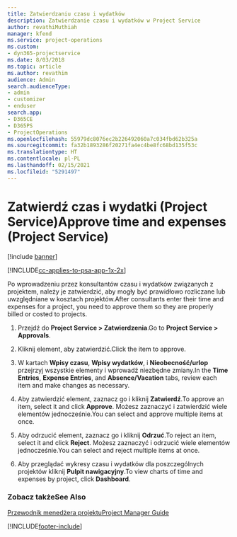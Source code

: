 ```yaml
---
title: Zatwierdzaniu czasu i wydatków
description: Zatwierdzanie czasu i wydatków w Project Service
author: revathiMuthiah
manager: kfend
ms.service: project-operations
ms.custom:
- dyn365-projectservice
ms.date: 8/03/2018
ms.topic: article
ms.author: revathim
audience: Admin
search.audienceType:
- admin
- customizer
- enduser
search.app:
- D365CE
- D365PS
- ProjectOperations
ms.openlocfilehash: 55979dc8076ec2b226492060a7c034fbd62b325a
ms.sourcegitcommit: fa32b1893286f20271fa4ec4be8fc68bd135f53c
ms.translationtype: HT
ms.contentlocale: pl-PL
ms.lasthandoff: 02/15/2021
ms.locfileid: "5291497"
---
```

# <a name="approve-time-and-expenses-project-service"></a><span data-ttu-id="a9348-103">Zatwierdź czas i wydatki (Project Service)</span><span class="sxs-lookup"><span data-stu-id="a9348-103">Approve time and expenses (Project Service)</span></span>

[!include [banner](../includes/psa-now-project-operations.md)]

[!INCLUDE[cc-applies-to-psa-app-1x-2x](../includes/cc-applies-to-psa-app-1x-2x.md)]

<span data-ttu-id="a9348-104">Po wprowadzeniu przez konsultantów czasu i wydatków związanych z projektem, należy je zatwierdzić, aby mogły być prawidłowo rozliczane lub uwzględniane w kosztach projektów.</span><span class="sxs-lookup"><span data-stu-id="a9348-104">After consultants enter their time and expenses for a project, you need to approve them so they are properly billed or costed to projects.</span></span>  
  
1.  <span data-ttu-id="a9348-105">Przejdź do **Project Service > Zatwierdzenia**.</span><span class="sxs-lookup"><span data-stu-id="a9348-105">Go to **Project Service > Approvals**.</span></span>  
  
2.  <span data-ttu-id="a9348-106">Kliknij element, aby zatwierdzić.</span><span class="sxs-lookup"><span data-stu-id="a9348-106">Click the item to approve.</span></span>  
  
3.  <span data-ttu-id="a9348-107">W kartach **Wpisy czasu**, **Wpisy wydatków**, i **Nieobecność/urlop** przejrzyj wszystkie elementy i wprowadź niezbędne zmiany.</span><span class="sxs-lookup"><span data-stu-id="a9348-107">In the **Time Entries**, **Expense Entries**, and **Absence/Vacation** tabs, review each item and make changes as necessary.</span></span>  
  
4.  <span data-ttu-id="a9348-108">Aby zatwierdzić element, zaznacz go i kliknij **Zatwierdź**.</span><span class="sxs-lookup"><span data-stu-id="a9348-108">To approve an item, select it and click **Approve**.</span></span> <span data-ttu-id="a9348-109">Możesz zaznaczyć i zatwierdzić wiele elementów jednocześnie.</span><span class="sxs-lookup"><span data-stu-id="a9348-109">You can select and approve multiple items at once.</span></span>  
  
5.  <span data-ttu-id="a9348-110">Aby odrzucić element, zaznacz go i kliknij **Odrzuć**.</span><span class="sxs-lookup"><span data-stu-id="a9348-110">To reject an item, select it and click **Reject**.</span></span> <span data-ttu-id="a9348-111">Możesz zaznaczyć i odrzucić wiele elementów jednocześnie.</span><span class="sxs-lookup"><span data-stu-id="a9348-111">You can select and reject multiple items at once.</span></span>  
  
6.  <span data-ttu-id="a9348-112">Aby przeglądać wykresy czasu i wydatków dla poszczególnych projektów kliknij **Pulpit nawigacyjny**.</span><span class="sxs-lookup"><span data-stu-id="a9348-112">To view charts of time and expenses by project, click **Dashboard**.</span></span>  
  
### <a name="see-also"></a><span data-ttu-id="a9348-113">Zobacz także</span><span class="sxs-lookup"><span data-stu-id="a9348-113">See Also</span></span>  
 [<span data-ttu-id="a9348-114">Przewodnik menedżera projektu</span><span class="sxs-lookup"><span data-stu-id="a9348-114">Project Manager Guide</span></span>](../psa/project-manager-guide.md)


[!INCLUDE[footer-include](../includes/footer-banner.md)]